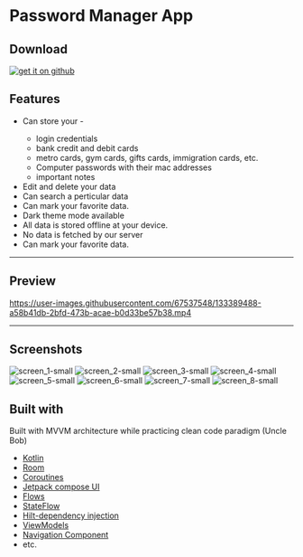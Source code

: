 # Password Manager App

## Download

<a href = "https://github.com/Sahibjadatalib/PasswordManagerApp/releases/latest">
  <img border="0" alt="get it on github" src="https://user-images.githubusercontent.com/67537548/133410718-647a332b-8a8f-4ce1-939b-b49b2ea10652.png"/>
</a>

## Features
<ul>
  <li>Can store your - </li>
  <ul>
    <li>login credentials</li>
    <li>bank credit and debit cards</li>
    <li>metro cards, gym cards, gifts cards, immigration cards, etc. </li>
    <li>Computer passwords with their mac addresses</li>
    <li>important notes</li>
  </ul>
  <li>Edit and delete your data</li>
  <li>Can search a perticular data</li>
  <li>Can mark your favorite data.</li>
  <li>Dark theme mode available </li>
  <li>All data is stored offline at your device.</li>
  <li>No data is fetched by our server</li>
  <li>Can mark your favorite data.</li>
</ul>

<hr>


## Preview

https://user-images.githubusercontent.com/67537548/133389488-a58b41db-2bfd-473b-acae-b0d33be57b38.mp4

<hr>



## Screenshots

![screen_1-small](https://user-images.githubusercontent.com/67537548/133206518-93b21bae-429d-4201-ab66-0d6be3c870ca.png)
![screen_2-small](https://user-images.githubusercontent.com/67537548/133206522-1fc1c5a6-dadc-4cd0-ba3e-8543d2330806.png)
![screen_3-small](https://user-images.githubusercontent.com/67537548/133206528-1f211df4-b549-400f-9b8b-18f5450a3a01.png)
![screen_4-small](https://user-images.githubusercontent.com/67537548/133206531-74bfd752-6eea-4074-822f-95f29b0dbbb1.png)
![screen_5-small](https://user-images.githubusercontent.com/67537548/133206501-81fe9f50-94a4-4416-8eca-16d42bbdf80c.png)
![screen_6-small](https://user-images.githubusercontent.com/67537548/133206510-acf7c79c-f355-4a9c-a6b8-1ad0370c05e7.png)
![screen_7-small](https://user-images.githubusercontent.com/67537548/133206512-e721b6b9-8dd2-45a5-bd2c-2d2f4a3677a7.png)
![screen_8-small](https://user-images.githubusercontent.com/67537548/133206514-702a716e-bb7c-4aec-adb3-4d1fef9f3039.png)


## Built with
<p> Built with MVVM architecture while practicing clean code paradigm (Uncle Bob) </p>

<ul>
    <li><a href="https://kotlinlang.org/">Kotlin</a> </li>
    <li><a href="https://developer.android.com/training/data-storage/room">Room</a> </li>
    <li><a href="https://kotlinlang.org/docs/coroutines-overview.html">Coroutines</a> </li>
    <li><a href="https://developer.android.com/jetpack/compose">Jetpack compose UI</a> </li>
    <li><a href="https://kotlin.github.io/kotlinx.coroutines/kotlinx-coroutines-core/kotlinx.coroutines.flow/-flow/">Flows</a> </li>
    <li><a href="https://kotlin.github.io/kotlinx.coroutines/kotlinx-coroutines-core/kotlinx.coroutines.flow/-state-flow/">StateFlow</a> </li>
    <li><a href="https://dagger.dev/hilt/">Hilt-dependency injection</a> </li>
    <li><a href="https://developer.android.com/training/dependency-injection/hilt-jetpack">ViewModels</a> </li>
    <li><a href="https://developer.android.com/jetpack/compose/navigation">Navigation Component</a> </li>
    <li>etc.</li>
  
</ul>




